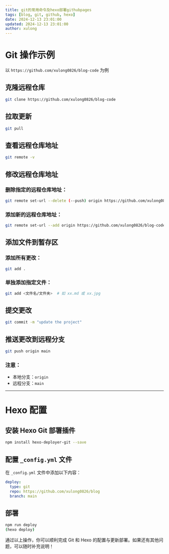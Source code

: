 ```yaml
---
title: git的常用命令及hexo部署githubpages
tags: [blog, git, github, hexo]
date: 2024-12-13 23:01:00
updated: 2024-12-13 23:01:00
author: xulong
---
```

# Git 操作示例  
以 `https://github.com/xulong0826/blog-code` 为例  

## 克隆远程仓库  
```bash
git clone https://github.com/xulong0826/blog-code
```

## 拉取更新  
```bash
git pull
```

## 查看远程仓库地址  
```bash
git remote -v
```

## 修改远程仓库地址  
### 删除指定的远程仓库地址：  
```bash
git remote set-url --delete (--push) origin https://github.com/xulong0826/blog-code.git
```

### 添加新的远程仓库地址：  
```bash
git remote set-url --add origin https://github.com/xulong0826/blog-code.git
```

## 添加文件到暂存区  
### 添加所有更改：  
```bash
git add .
```

### 单独添加指定文件：  
```bash
git add <文件名/文件夹>  # 如 xx.md 或 xx.jpg
```

## 提交更改  
```bash
git commit -m "update the project"
```

## 推送更改到远程分支  
```bash
git push origin main
```

### 注意：
- 本地分支：`origin`  
- 远程分支：`main`

---

# Hexo 配置  

## 安装 Hexo Git 部署插件  
```bash
npm install hexo-deployer-git --save
```

## 配置 `_config.yml` 文件  
在 `_config.yml` 文件中添加以下内容：  
```yaml
deploy:
  type: git
  repo: https://github.com/xulong0826/blog
  branch: main
```
## 部署 
```bash
npm run deploy
(hexo deploy)
```

通过以上操作，你可以顺利完成 Git 和 Hexo 的配置与更新部署。如果还有其他问题，可以随时补充说明！
